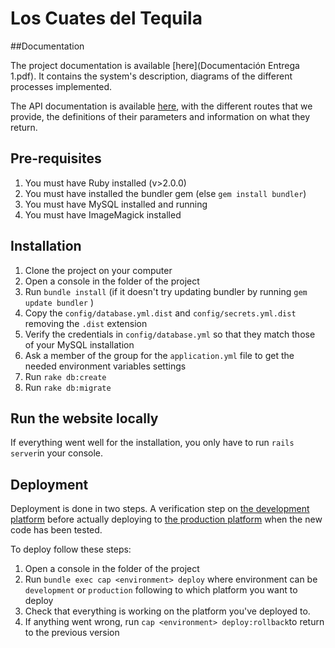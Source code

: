 # Los Cuates del Tequila

##Documentation

The project documentation is available [here](Documentación Entrega 1.pdf). It contains the system's description, diagrams of the different processes implemented.

The API documentation is available [here](http://integra10.ing.puc.cl/api/documentacion), with the different routes that we provide, the definitions of their parameters and information on what they return.

## Pre-requisites

1. You must have Ruby installed (v>2.0.0)
2. You must have installed the bundler gem (else `gem install bundler`)
3. You must have MySQL installed and running
4. You must have ImageMagick installed

## Installation

1. Clone the project on your computer
2. Open a console in the folder of the project
3. Run `bundle install` (if it doesn't try updating bundler by running `gem update bundler` )
4. Copy the `config/database.yml.dist` and `config/secrets.yml.dist` removing the `.dist` extension
5. Verify the credentials in `config/database.yml` so that they match those of your MySQL installation
6. Ask a member of the group for the `application.yml` file to get the needed environment variables settings
7. Run `rake db:create`
8. Run `rake db:migrate`

## Run the website locally

If everything went well for the installation, you only have to run `rails server`in your console.

## Deployment

Deployment is done in two steps. A verification step on [the development platform](http://dev.integra10.ing.puc.cl)
before actually deploying to [the production platform](http://integra10.ing.puc.cl) when the new code has been tested.

To deploy follow these steps:

1. Open a console in the folder of the project
2. Run `bundle exec cap <environment> deploy` where environment can be `development` or `production` following to which
platform you want to deploy
3. Check that everything is working on the platform you've deployed to.
4. If anything went wrong, run `cap <environment> deploy:rollback`to return to the previous version

